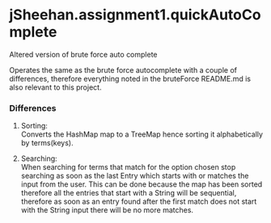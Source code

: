 # jSheehan.assignment1.quickAutoComplete
Altered version of brute force auto complete</br>

Operates the same as the brute force autocomplete with a couple of differences, therefore everything noted in the
bruteForce README.md is also relevant to this project.</br> 
<h3>Differences</h3>

1)  Sorting:</br>
    Converts the HashMap map to a TreeMap hence sorting it alphabetically by terms(keys).</br>

2)  Searching:</br>
    When searching for terms that match for the option chosen stop searching as soon as the last
    Entry which starts with or matches the input from the user. This can be done because the map has
    been sorted therefore all the entries that start with a String will be sequential, therefore as
    soon as an entry found after the first match does not start with the String input there will be
    no more matches.
